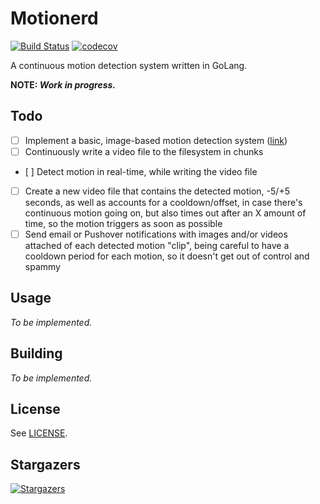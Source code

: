 # Motionerd

[![Build Status](https://travis-ci.org/Didstopia/motionerd.svg?branch=master)](https://travis-ci.org/Didstopia/motionerd)
[![codecov](https://codecov.io/gh/Didstopia/motionerd/branch/master/graph/badge.svg)](https://codecov.io/gh/Didstopia/motionerd)

A continuous motion detection system written in GoLang.

**NOTE: _Work in progress._**

## Todo

- [ ] Implement a basic, image-based motion detection system ([link](https://remy.io/blog/how-ive-created-an-intruder-detector-part-2/))
- [ ] Continuously write a video file to the filesystem in chunks
- [ ] Detect motion in real-time, while writing the video file
- [ ] Create a new video file that contains the detected motion, -5/+5 seconds, as well as accounts for a cooldown/offset, in case there's continuous motion going on, but also times out after an X amount of time, so the motion triggers as soon as possible
- [ ] Send email or Pushover notifications with images and/or videos attached of each detected motion "clip", being careful to have a cooldown period for each motion, so it doesn't get out of control and spammy

## Usage

_To be implemented._

## Building

_To be implemented._

## License

See [LICENSE](LICENSE).

## Stargazers

[![Stargazers](https://starcharts.herokuapp.com/Didstopia/motionerd.svg)](https://starcharts.herokuapp.com/Didstopia/motionerd)
